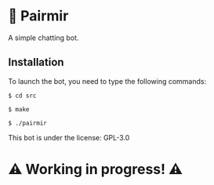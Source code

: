 # 🤖 Pairmir
A simple chatting bot.

## Installation

To launch the bot, you need to type the following commands:

``$ cd src``

``$ make``

``$ ./pairmir``

This bot is under the license: GPL-3.0

# ⚠ Working in progress! ⚠
